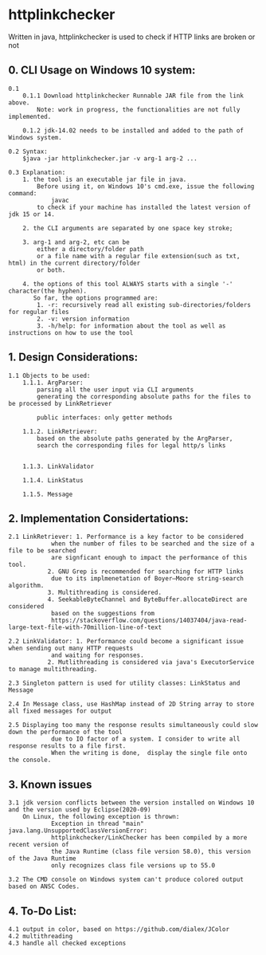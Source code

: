 # httplinkchecker
Written in java, httplinkchecker is used to check if HTTP links are broken or not

##  0. CLI Usage on Windows 10 system:
	0.1 
		0.1.1 Download httplinkchecker Runnable JAR file from the link above.
			Note: work in progress, the functionalities are not fully implemented.
		
		0.1.2 jdk-14.02 needs to be installed and added to the path of Windows system.

	0.2 Syntax: 
		$java -jar httplinkchecker.jar -v arg-1 arg-2 ...

	0.3 Explanation: 
		1. the tool is an executable jar file in java.
			Before using it, on Windows 10's cmd.exe, issue the following command:
				javac
			to check if your machine has installed the latest version of jdk 15 or 14.
			
		2. the CLI arguments are separated by one space key stroke;
		
	  	3. arg-1 and arg-2, etc can be 
			either a directory/folder path 
			or a file name with a regular file extension(such as txt, html) in the current directory/folder
			or both.
			
		4. the options of this tool ALWAYS starts with a single '-' character(the hyphen).
		   So far, the options programmed are: 
			1. -r: recursively read all existing sub-directories/folders for regular files
			2. -v: version information
			3. -h/help: for information about the tool as well as instructions on how to use the tool

##  1. Design Considerations:
	1.1 Objects to be used:
		1.1.1. ArgParser: 
			parsing all the user input via CLI arguments
			generating the corresponding absolute paths for the files to be processed by LinkRetriever

			public interfaces: only getter methods
			
		1.1.2. LinkRetriever:
			based on the absolute paths generated by the ArgParser, 
			search the corresponding files for legal http/s links

			  
		1.1.3. LinkValidator

		1.1.4. LinkStatus

		1.1.5. Message

##  2. Implementation Considertations:
	2.1 LinkRetriever: 1. Performance is a key factor to be considered 
				when the number of files to be searched and the size of a file to be searched 
				are signficant enough to impact the performance of this tool. 
			   2. GNU Grep is recommended for searching for HTTP links
				due to its implmenetation of Boyer–Moore string-search algorithm.
			   3. Multithreading is considered. 
			   4. SeekableByteChannel and ByteBuffer.allocateDirect are considered 
				based on the suggestions from
				https://stackoverflow.com/questions/14037404/java-read-large-text-file-with-70million-line-of-text 

	2.2 LinkValidator: 1. Performance could become a significant issue when sending out many HTTP requests 
				and waiting for responses.
			   2. Mutlithreading is considered via java's ExecutorService to manage multithreading.
		 
	2.3 Singleton pattern is used for utility classes: LinkStatus and Message
		
	2.4 In Message class, use HashMap instead of 2D String array to store all fixed messages for output
		
	2.5 Displaying too many the response results simultaneously could slow down the performance of the tool 
				due to IO factor of a system. I consider to write all response results to a file first.  
				When the writing is done,  display the single file onto the console. 

##   3. Known issues
	3.1 jdk version conflicts between the version installed on Windows 10 and the version used by Eclipse(2020-09) 
		On Linux, the following exception is thrown:
				Exception in thread "main" java.lang.UnsupportedClassVersionError: 
				httplinkchecker/LinkChecker has been compiled by a more recent version of
				the Java Runtime (class file version 58.0), this version of the Java Runtime 
				only recognizes class file versions up to 55.0
				
	3.2 The CMD console on Windows system can't produce colored output based on ANSC Codes.
	
## 4. To-Do List:
	4.1 output in color, based on https://github.com/dialex/JColor
	4.2 multithreading
	4.3 handle all checked exceptions
	
